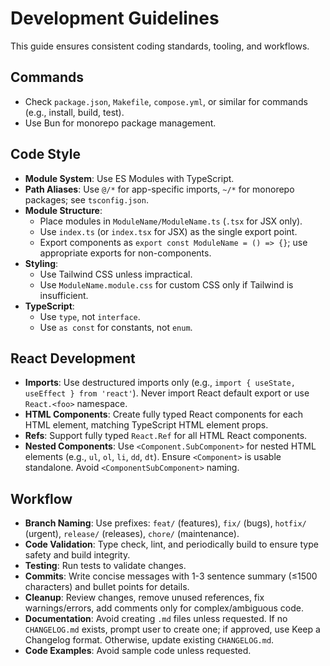 # Development Guidelines

This guide ensures consistent coding standards, tooling, and workflows.

## Commands

- Check `package.json`, `Makefile`, `compose.yml`, or similar for commands (e.g., install, build, test).
- Use Bun for monorepo package management.

## Code Style

- **Module System**: Use ES Modules with TypeScript.
- **Path Aliases**: Use `@/*` for app-specific imports, `~/*` for monorepo packages; see `tsconfig.json`.
- **Module Structure**:
  - Place modules in `ModuleName/ModuleName.ts` (`.tsx` for JSX only).
  - Use `index.ts` (or `index.tsx` for JSX) as the single export point.
  - Export components as `export const ModuleName = () => {}`; use appropriate exports for non-components.
- **Styling**:
  - Use Tailwind CSS unless impractical.
  - Use `ModuleName.module.css` for custom CSS only if Tailwind is insufficient.
- **TypeScript**:
  - Use `type`, not `interface`.
  - Use `as const` for constants, not `enum`.

## React Development

- **Imports**: Use destructured imports only (e.g., `import { useState, useEffect } from 'react'`). Never import React default export or use `React.<foo>` namespace.
- **HTML Components**: Create fully typed React components for each HTML element, matching TypeScript HTML element props.
- **Refs**: Support fully typed `React.Ref` for all HTML React components.
- **Nested Components**: Use `<Component.SubComponent>` for nested HTML elements (e.g., `ul`, `ol`, `li`, `dd`, `dt`). Ensure `<Component>` is usable standalone. Avoid `<ComponentSubComponent>` naming.

## Workflow

- **Branch Naming**: Use prefixes: `feat/` (features), `fix/` (bugs), `hotfix/` (urgent), `release/` (releases), `chore/` (maintenance).
- **Code Validation**: Type check, lint, and periodically build to ensure type safety and build integrity.
- **Testing**: Run tests to validate changes.
- **Commits**: Write concise messages with 1-3 sentence summary (≤1500 characters) and bullet points for details.
- **Cleanup**: Review changes, remove unused references, fix warnings/errors, add comments only for complex/ambiguous code.
- **Documentation**: Avoid creating `.md` files unless requested. If no `CHANGELOG.md` exists, prompt user to create one; if approved, use Keep a Changelog format. Otherwise, update existing `CHANGELOG.md`.
- **Code Examples**: Avoid sample code unless requested.
